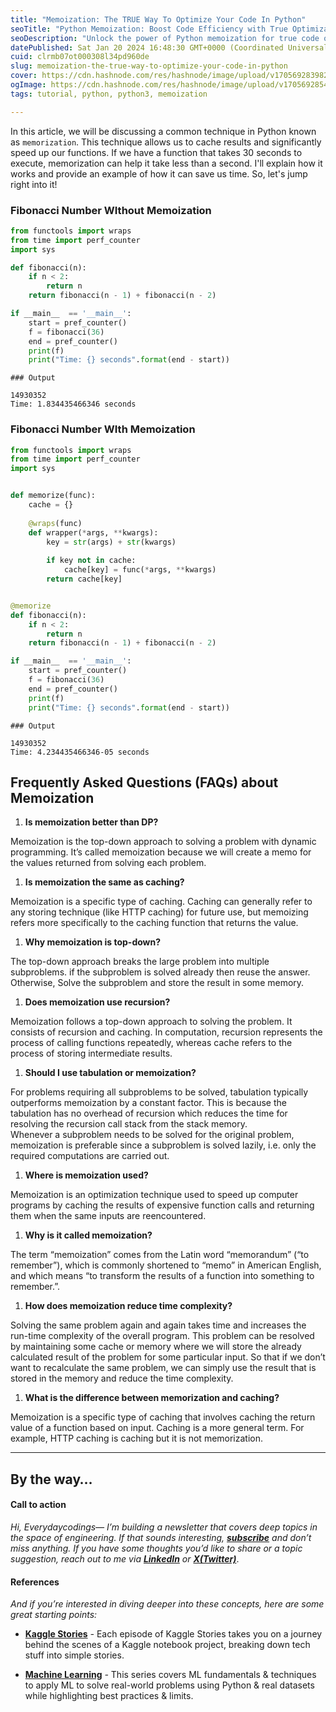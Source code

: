 ```yaml
---
title: "Memoization: The TRUE Way To Optimize Your Code In Python"
seoTitle: "Python Memoization: Boost Code Efficiency with True Optimization"
seoDescription: "Unlock the power of Python memoization for true code optimization. Learn techniques, implementations, and boost performance effortlessly. "
datePublished: Sat Jan 20 2024 16:48:30 GMT+0000 (Coordinated Universal Time)
cuid: clrmb07ot000308l34pd960de
slug: memoization-the-true-way-to-optimize-your-code-in-python
cover: https://cdn.hashnode.com/res/hashnode/image/upload/v1705692839822/b0657e26-b9df-4ad7-9c42-595baf9e81df.png
ogImage: https://cdn.hashnode.com/res/hashnode/image/upload/v1705692854007/324862d5-e2c1-4d7c-8895-9d56a1f7d11a.png
tags: tutorial, python, python3, memoization

---
```


In this article, we will be discussing a common technique in Python known as `memorization`. This technique allows us to cache results and significantly speed up our functions. If we have a function that takes 30 seconds to execute, memorization can help it take less than a second. I'll explain how it works and provide an example of how it can save us time. So, let's jump right into it!

### Fibonacci Number WIthout Memoization

```python
from functools import wraps
from time import perf_counter
import sys

def fibonacci(n):
    if n < 2:
        return n
    return fibonacci(n - 1) + fibonacci(n - 2)

if __main__  == '__main__':
    start = pref_counter()
    f = fibonacci(36)
    end = pref_counter()
    print(f)
    print("Time: {} seconds".format(end - start))
```

```plaintext
### Output

14930352
Time: 1.834435466346 seconds
```

### Fibonacci Number WIth Memoization

```python
from functools import wraps
from time import perf_counter
import sys


def memorize(func):
    cache = {}
    
    @wraps(func)
    def wrapper(*args, **kwargs):
        key = str(args) + str(kwargs)
        
        if key not in cache:
            cache[key] = func(*args, **kwargs)
        return cache[key]


@memorize
def fibonacci(n):
    if n < 2:
        return n
    return fibonacci(n - 1) + fibonacci(n - 2)

if __main__  == '__main__':
    start = pref_counter()
    f = fibonacci(36)
    end = pref_counter()
    print(f)
    print("Time: {} seconds".format(end - start))
```

```plaintext
### Output

14930352
Time: 4.234435466346-05 seconds
```

## Frequently Asked Questions (FAQs) about Memoization

1. **Is memoization better than DP?**
    

Memoization is the top-down approach to solving a problem with dynamic programming. It’s called memoization because we will create a memo for the values returned from solving each problem.

1. **Is memoization the same as caching?**
    

Memoization is a specific type of caching. Caching can generally refer to any storing technique (like HTTP caching) for future use, but memoizing refers more specifically to the caching function that returns the value.

1. **Why memoization is top-down?**
    

The top-down approach breaks the large problem into multiple subproblems. if the subproblem is solved already then reuse the answer. Otherwise, Solve the subproblem and store the result in some memory.

1. **Does memoization use recursion?**
    

Memoization follows a top-down approach to solving the problem. It consists of recursion and caching. In computation, recursion represents the process of calling functions repeatedly, whereas cache refers to the process of storing intermediate results.

1. **Should I use tabulation or memoization?**
    

For problems requiring all subproblems to be solved, tabulation typically outperforms memoization by a constant factor. This is because the tabulation has no overhead of recursion which reduces the time for resolving the recursion call stack from the stack memory.  
Whenever a subproblem needs to be solved for the original problem, memoization is preferable since a subproblem is solved lazily, i.e. only the required computations are carried out.

1. **Where is memoization used?**
    

Memoization is an optimization technique used to speed up computer programs by caching the results of expensive function calls and returning them when the same inputs are reencountered.

1. **Why is it called memoization?**
    

The term “memoization” comes from the Latin word “memorandum” (“to remember”), which is commonly shortened to “memo” in American English, and which means “to transform the results of a function into something to remember.”.

1. **How does memoization reduce time complexity?**
    

Solving the same problem again and again takes time and increases the run-time complexity of the overall program. This problem can be resolved by maintaining some cache or memory where we will store the already calculated result of the problem for some particular input. So that if we don’t want to recalculate the same problem, we can simply use the result that is stored in the memory and reduce the time complexity.

1. **What is the difference between memorization and caching?**
    

Memoization is a specific type of caching that involves caching the return value of a function based on input. Caching is a more general term. For example, HTTP caching is caching but it is not memorization.

---

## **By the way…**

#### Call to action

*Hi, Everydaycodings— I’m building a newsletter that covers deep topics in the space of engineering. If that sounds interesting,* [***subscribe***](https://neuralrealm.hashnode.dev/newsletter) *and don’t miss anything. If you have some thoughts you’d like to share or a topic suggestion, reach out to me via* [***LinkedIn***](https://www.linkedin.com/in/kumar-saksham1891/) *or* [***X(Twitter)***](https://twitter.com/everydaycodings).

#### References

*And if you’re interested in diving deeper into these concepts, here are some great starting points:*

* [**Kaggle Stories**](https://neuralrealm.hashnode.dev/series/kaggle-stories) *\-* Each episode of Kaggle Stories takes you on a journey behind the scenes of a Kaggle notebook project, breaking down tech stuff into simple stories.
    
* [**Machine Learning**](https://neuralrealm.hashnode.dev/series/machine-learning) *\-* This series covers ML fundamentals & techniques to apply ML to solve real-world problems using Python & real datasets while highlighting best practices & limits.